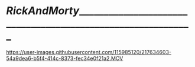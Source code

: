 # _____________________________RickAndMorty_________________________________________________________________________________________


https://user-images.githubusercontent.com/115985120/217634603-54a9dea6-b5f4-414c-8373-fec34e0f21a2.MOV

